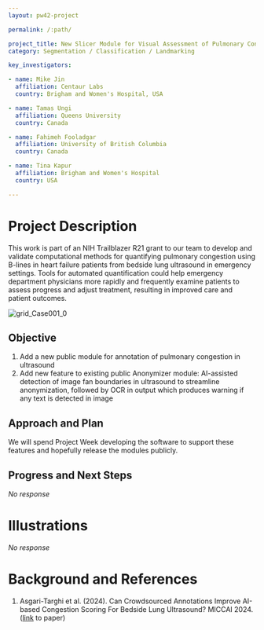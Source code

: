 ```yaml
---
layout: pw42-project

permalink: /:path/

project_title: New Slicer Module for Visual Assessment of Pulmonary Congestion from Ultrasound
category: Segmentation / Classification / Landmarking

key_investigators:

- name: Mike Jin
  affiliation: Centaur Labs
  country: Brigham and Women's Hospital, USA

- name: Tamas Ungi
  affiliation: Queens University
  country: Canada

- name: Fahimeh Fooladgar
  affiliation: University of British Columbia
  country: Canada

- name: Tina Kapur
  affiliation: Brigham and Women's Hospital
  country: USA

---
```


# Project Description

<!-- Add a short paragraph describing the project. -->


This work is part of an NIH Trailblazer R21 grant to our team to develop and validate computational methods for quantifying pulmonary congestion using B-lines in heart failure patients from bedside lung ultrasound in emergency settings. Tools for automated quantification could help emergency department physicians more rapidly and frequently examine patients to assess progress and adjust treatment, resulting in improved care and patient outcomes.

![grid_Case001_0](https://github.com/user-attachments/assets/87bd5a3e-9601-45fb-a1c1-c0cdc99a665f)


## Objective

<!-- Describe here WHAT you would like to achieve (what you will have as end result). -->


1. Add a new public module for annotation of pulmonary congestion in ultrasound
2. Add new feature to existing public Anonymizer module: AI-assisted detection of image fan boundaries in ultrasound to streamline anonymization, followed by OCR in output which produces warning if any text is detected in image



## Approach and Plan

<!-- Describe here HOW you would like to achieve the objectives stated above. -->


We will spend Project Week developing the software to support these features and hopefully release the modules publicly.



## Progress and Next Steps

<!-- Update this section as you make progress, describing of what you have ACTUALLY DONE.
     If there are specific steps that you could not complete then you can describe them here, too. -->


_No response_



# Illustrations

<!-- Add pictures and links to videos that demonstrate what has been accomplished. -->


_No response_



# Background and References

<!-- If you developed any software, include link to the source code repository.
     If possible, also add links to sample data, and to any relevant publications. -->


1. Asgari-Targhi et al. (2024).  Can Crowdsourced Annotations Improve AI-based Congestion Scoring For Bedside Lung Ultrasound?  MICCAI 2024.  ([link](https://papers.miccai.org/miccai-2024/paper/3582_paper.pdf) to paper)

